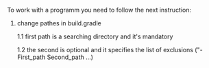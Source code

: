 To work with a programm you need to follow the next instruction:
1) change pathes in build.gradle

    1.1 first path is a searching directory and it's mandatory
    
    1.2 the second is optional and it specifies the list of exclusions ("-First_path Second_path ...)
